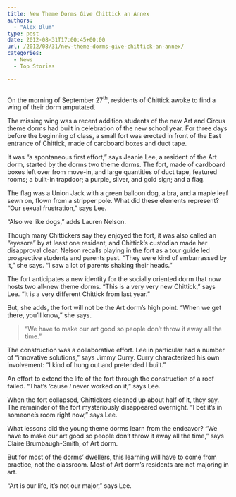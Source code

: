 ```yaml
---
title: New Theme Dorms Give Chittick an Annex
authors: 
  - "Alex Blum"
type: post
date: 2012-08-31T17:00:45+00:00
url: /2012/08/31/new-theme-dorms-give-chittick-an-annex/
categories:
  - News
  - Top Stories

---
```

<a href="http://www.reedquest.org/?attachment_id=1542" rel="attachment wp-att-1542"><img class="alignnone size-full wp-image-1542" title="Chittick Fort" src="https://i1.wp.com/www.reedquest.org/wp-content/uploads/2012/08/DSC_0379-1-slider.jpg?resize=770%2C430" alt="" data-recalc-dims="1" /></a>

On the morning of September 27<sup>th</sup>, residents of Chittick awoke to find a wing of their dorm amputated.

The missing wing was a recent addition students of the new Art and Circus theme dorms had built in celebration of the new school year. For three days before the beginning of class, a small fort was erected in front of the East entrance of Chittick, made of cardboard boxes and duct tape.

It was “a spontaneous first effort,” says Jeanie Lee, a resident of the Art dorm, started by the dorms two theme dorms. The fort, made of cardboard boxes left over from move-in, and large quantities of duct tape, featured rooms; a built-in trapdoor; a purple, silver, and gold sign; and a flag.

The flag was a Union Jack with a green balloon dog, a bra, and a maple leaf sewn on, flown from a stripper pole. What did these elements represent? “Our sexual frustration,” says Lee.

“Also we like dogs,” adds Lauren Nelson.

Though many Chittickers say they enjoyed the fort, it was also called an “eyesore” by at least one resident, and Chittick&#8217;s custodian made her disapproval clear. Nelson recalls playing in the fort as a tour guide led prospective students and parents past. “They were kind of embarrassed by it,” she says. “I saw a lot of parents shaking their heads.”

The fort anticipates a new identity for the socially oriented dorm that now hosts two all-new theme dorms. “This is a very very new Chittick,” says Lee. “It is a very different Chittick from last year.”

But, she adds, the fort will not be the Art dorm&#8217;s high point. “When we get there, you&#8217;ll know,” she says.

> “We have to make our art good so people don&#8217;t throw it away all the time.”

The construction was a collaborative effort. Lee in particular had a number of “innovative solutions,” says Jimmy Curry. Curry characterized his own involvement: “I kind of hung out and pretended I built.”

An effort to extend the life of the fort through the construction of a roof failed. “That&#8217;s &#8217;cause _I_ never worked on it,” says Lee.

When the fort collapsed, Chittickers cleaned up about half of it, they say. The remainder of the fort mysteriously disappeared overnight. “I bet it&#8217;s in someone&#8217;s room right now,” says Lee.

What lessons did the young theme dorms learn from the endeavor? “We have to make our art good so people don&#8217;t throw it away all the time,” says Claire Brumbaugh-Smith, of Art dorm.

But for most of the dorms&#8217; dwellers, this learning will have to come from practice, not the classroom. Most of Art dorm&#8217;s residents are not majoring in art.

“Art is our life, it&#8217;s not our major,” says Lee.
